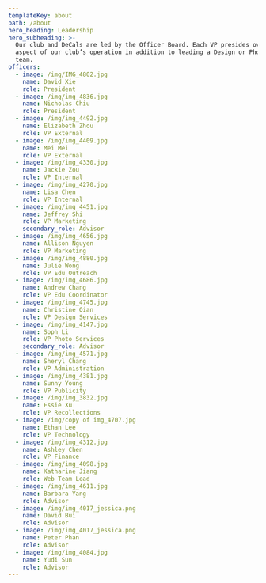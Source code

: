 ```yaml
---
templateKey: about
path: /about
hero_heading: Leadership
hero_subheading: >-
  Our club and DeCals are led by the Officer Board. Each VP presides over an
  aspect of our club’s operation in addition to leading a Design or Photography
  team.
officers:
  - image: /img/IMG_4802.jpg
    name: David Xie
    role: President
  - image: /img/img_4836.jpg
    name: Nicholas Chiu
    role: President
  - image: /img/img_4492.jpg
    name: Elizabeth Zhou
    role: VP External
  - image: /img/img_4409.jpg
    name: Mei Mei
    role: VP External
  - image: /img/img_4330.jpg
    name: Jackie Zou
    role: VP Internal
  - image: /img/img_4270.jpg
    name: Lisa Chen
    role: VP Internal
  - image: /img/img_4451.jpg
    name: Jeffrey Shi
    role: VP Marketing
    secondary_role: Advisor
  - image: /img/img_4656.jpg
    name: Allison Nguyen
    role: VP Marketing
  - image: /img/img_4880.jpg
    name: Julie Wong
    role: VP Edu Outreach
  - image: /img/img_4686.jpg
    name: Andrew Chang
    role: VP Edu Coordinator
  - image: /img/img_4745.jpg
    name: Christine Qian
    role: VP Design Services
  - image: /img/img_4147.jpg
    name: Soph Li
    role: VP Photo Services
    secondary_role: Advisor
  - image: /img/img_4571.jpg
    name: Sheryl Chang
    role: VP Administration
  - image: /img/img_4381.jpg
    name: Sunny Young
    role: VP Publicity
  - image: /img/img_3832.jpg
    name: Essie Xu
    role: VP Recollections
  - image: /img/copy of img_4707.jpg
    name: Ethan Lee
    role: VP Technology
  - image: /img/img_4312.jpg
    name: Ashley Chen
    role: VP Finance
  - image: /img/img_4098.jpg
    name: Katharine Jiang
    role: Web Team Lead
  - image: /img/img_4611.jpg
    name: Barbara Yang
    role: Advisor
  - image: /img/img_4017_jessica.png
    name: David Bui
    role: Advisor
  - image: /img/img_4017_jessica.png
    name: Peter Phan
    role: Advisor
  - image: /img/img_4084.jpg
    name: Yudi Sun
    role: Advisor
---
```


